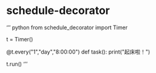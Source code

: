 # schedule-decorator


‘’’ python
from schedule_decorator import Timer

t = Timer()

@t.every("1","day","8:00:00")
def task():
    print("起床啦！")

t.run()
‘’’
